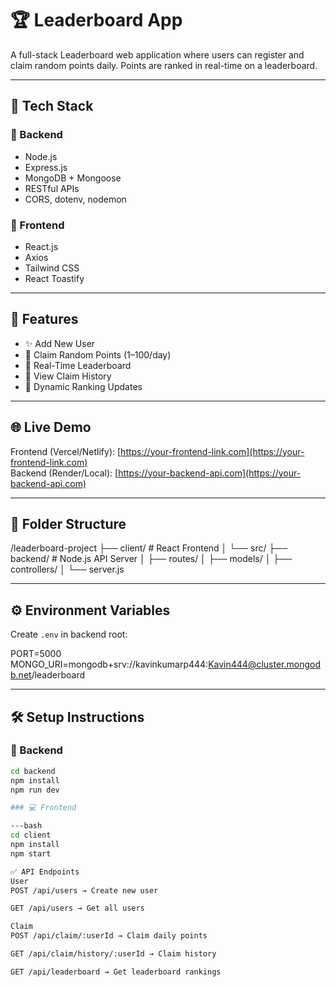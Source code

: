 # 🏆 Leaderboard App

A full-stack Leaderboard web application where users can register and claim random points daily. Points are ranked in real-time on a leaderboard.

---

## 🚀 Tech Stack

### 🧠 Backend
- Node.js
- Express.js
- MongoDB + Mongoose
- RESTful APIs
- CORS, dotenv, nodemon

### 🎨 Frontend
- React.js
- Axios
- Tailwind CSS
- React Toastify

---

## 📸 Features

- ✨ Add New User
- 🎲 Claim Random Points (1–100/day)
- 🥇 Real-Time Leaderboard
- 📜 View Claim History
- 🔄 Dynamic Ranking Updates

---

## 🌐 Live Demo

Frontend (Vercel/Netlify): [https://your-frontend-link.com](https://your-frontend-link.com)  
Backend (Render/Local): [https://your-backend-api.com](https://your-backend-api.com)

---

## 📂 Folder Structure

/leaderboard-project
├── client/ # React Frontend
│ └── src/
├── backend/ # Node.js API Server
│ ├── routes/
│ ├── models/
│ ├── controllers/
│ └── server.js

---

## ⚙️ Environment Variables

Create `.env` in backend root:

PORT=5000
MONGO_URI=mongodb+srv://kavinkumarp444:Kavin444@cluster.mongodb.net/leaderboard

---

## 🛠️ Setup Instructions

### 🔧 Backend

```bash
cd backend
npm install
npm run dev

### 💻 Frontend

---bash
cd client
npm install
npm start

✅ API Endpoints
User
POST /api/users → Create new user

GET /api/users → Get all users

Claim
POST /api/claim/:userId → Claim daily points

GET /api/claim/history/:userId → Claim history

GET /api/leaderboard → Get leaderboard rankings
